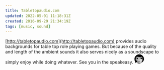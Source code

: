 ```yaml
---
title: Tabletopaudio.com
updated: 2022-05-01 11:18:31Z
created: 2016-09-29 21:34:19Z
tags: [music, sound]
---
```


[http://tabletopaudio.com](http://tabletopaudio.com) provides audio backgrounds for table top role playing games. But because of the quality and length of the ambient sounds it also serves nicely as a soundscape to simply enjoy while doing whatever.
See you in the speakeasy. ![lulu.png](../_resources/lulu.png)

